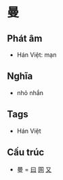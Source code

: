 # 曼

## Phát âm
* Hán Việt: mạn

## Nghĩa
* nhỏ nhắn

## Tags
* Hán Việt

## Cấu trúc
* 曼 = [曰](曰.md) [网](网.md) [又](又.md)

<script>window.HANZI_FIELD='曼';</script>